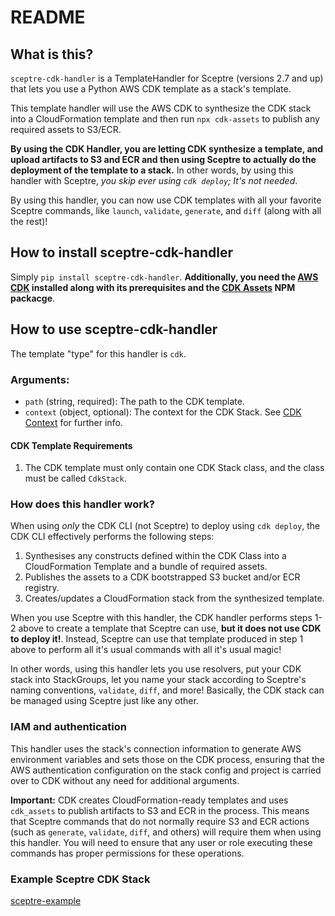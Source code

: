 # README

## What is this?

`sceptre-cdk-handler` is a TemplateHandler for Sceptre (versions 2.7 and up) that lets you use a
Python AWS CDK template as a stack's template.

This template handler will use the AWS CDK to synthesize the CDK stack into a CloudFormation template
and then run `npx cdk-assets` to publish any required assets to S3/ECR.

**By using the CDK Handler, you are letting CDK synthesize a template, and upload artifacts to S3 and ECR
and then using Sceptre to actually do the deployment of the template to a stack.**
In other words, by using this handler with Sceptre, _you skip ever using `cdk deploy`; It's not needed_.

By using this handler, you can now use CDK templates with all your favorite Sceptre commands, like
`launch`, `validate`, `generate`, and `diff` (along with all the rest)!

## How to install sceptre-cdk-handler

Simply `pip install sceptre-cdk-handler`. **Additionally, you need the [AWS CDK](https://docs.aws.amazon.com/cdk/v2/guide/getting_started.html) installed along with its prerequisites and the [CDK Assets](https://www.npmjs.com/package/cdk-assets) NPM packacge**.

## How to use sceptre-cdk-handler

The template "type" for this handler is `cdk`. 

### Arguments:

* `path` (string, required): The path to the CDK template.
* `context` (object, optional): The context for the CDK Stack. See [CDK Context](https://docs.aws.amazon.com/cdk/v2/guide/context.html) for further info.

#### CDK Template Requirements

1. The CDK template must only contain one CDK Stack class, and the class must be called `CdkStack`. 

### How does this handler work?

When using _only_ the CDK CLI (not Sceptre) to deploy using `cdk deploy`, the CDK CLI effectively performs
the following steps:

1. Synthesises any constructs defined within the CDK Class into a CloudFormation Template and a
bundle of required assets.
2. Publishes the assets to a CDK bootstrapped S3 bucket and/or ECR registry.
3. Creates/updates a CloudFormation stack from the synthesized template.

When you use Sceptre with this handler, the CDK handler performs steps 1-2 above to create a template
that Sceptre can use, **but it does not use CDK to deploy it!**. Instead, Sceptre can use that template
produced in step 1 above to perform all it's usual commands with all it's usual magic!

In other words, using this handler lets you use resolvers, put your CDK stack into StackGroups, let
you name your stack according to Sceptre's naming conventions, `validate`, `diff`, and more! Basically,
the CDK stack can be managed using Sceptre just like any other.

### IAM and authentication

This handler uses the stack's connection information to generate AWS environment variables and sets
those on the CDK process, ensuring that the AWS authentication configuration on the stack config and
project is carried over to CDK without any need for additional arguments.

**Important:** CDK creates CloudFormation-ready templates and uses `cdk_assets` to publish artifacts
to S3 and ECR in the process. This means that Sceptre commands that do not normally require S3 and ECR
actions (such as `generate`, `validate`, `diff`, and others) will require them when using this
handler. You will need to ensure that any user or role executing these commands has proper
permissions for these operations.

### Example Sceptre CDK Stack

[sceptre-example](sceptre-example)
